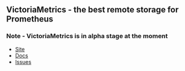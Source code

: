 ## VictoriaMetrics - the best remote storage for Prometheus

### Note - VictoriaMetrics is in alpha stage at the moment

* [Site](https://victoriametrics.com/)
* [Docs](https://github.com/VictoriaMetrics/VictoriaMetrics/wiki)
* [Issues](https://github.com/VictoriaMetrics/VictoriaMetrics/issues)
